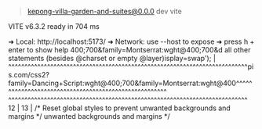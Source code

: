 > kepong-villa-garden-and-suites@0.0.0 dev
> vite


  VITE v6.3.2  ready in 704 ms

  ➜  Local:   http://localhost:5173/
  ➜  Network: use --host to expose
  ➜  press h + enter to show help
400;700&family=Montserrat:wght@400;700&d all other statements (besides @charset or empty @layer)isplay=swap');
   |  ^^^^^^^^^^^^^^^^^^^^^^^^^^^^^^^^^^^^^^^^^^^^^^^^^^^^^^^^^^^^^^^^^^^^^^^^^^pis.com/css2?family=Dancing+Script:wght@400;700&family=Montserrat:wght@400^^^^^^^^^^^^^^^^^^^^^^^^^^^^^^^^^^^^^^^^^^^^^^^^^^^^^^                          ^^^^^^^^^^^^^^^^^^^^^^^^^^^^^^^^^^^^^^^^^^^^^^^^^^^^^^^^^^^^^^^^^^^^^^^^^^
12 |
13 |  /* Reset global styles to prevent 
unwanted backgrounds and margins */     unwanted backgrounds and margins */
